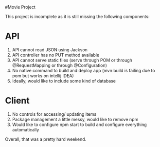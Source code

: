 #Movie Project

This project is incomplete as it is still missing the following components:

API
============
1. API cannot read JSON using Jackson
2. API controller has no PUT method available
3. API cannot serve static files (serve through POM or through @RequestMapping or through @Configuration)
4. No native command to build and deploy app (mvn build is failing due to pom but works on intellij IDEA)
5. Ideally, would like to include some kind of database

Client
============
1. No controls for accessing/ updating items
2. Package management a little messy, would like to remove npm
3. Would like to configure npm start to build and configure everything automatically


Overall, that was a pretty hard weekend.